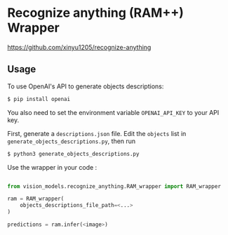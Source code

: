 # Recognize anything (RAM++) Wrapper

https://github.com/xinyu1205/recognize-anything

## Usage

To use OpenAI's API to generate objects descriptions:

```bash
$ pip install openai
```

You also need to set the environment variable `OPENAI_API_KEY` to your API key.


First, generate a `descriptions.json` file. Edit the `objects` list in `generate_objects_descriptions.py`, then run 
```bash
$ python3 generate_objects_descriptions.py
```

Use the wrapper in your code :

```python

from vision_models.recognize_anything.RAM_wrapper import RAM_wrapper

ram = RAM_wrapper(
    objects_descriptions_file_path=<...>
)

predictions = ram.infer(<image>)
```



